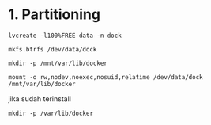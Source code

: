 # 1. Partitioning
```
lvcreate -l100%FREE data -n dock
```
```
mkfs.btrfs /dev/data/dock
```
```
mkdir -p /mnt/var/lib/docker
```
```
mount -o rw,nodev,noexec,nosuid,relatime /dev/data/dock /mnt/var/lib/docker
```
jika sudah terinstall
```
mkdir -p /var/lib/docker
```
